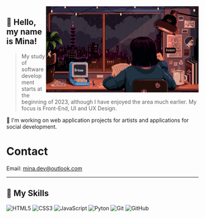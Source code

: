 
<img src="https://raw.githubusercontent.com/HenriqueReimao/Imagens/Master/Pixel-Arte/menina-pc-gato.gif" min-width="400px" max-width="400px" width="400px" align="right">

## 💜 Hello, my name is <strong>Mina</strong>!

>  My study of software development starts at the beginning of 2023, although I have enjoyed the area much earlier. My focus is Front-End, UI and UX Design.

🔭  I'm working on web application projects for artists and applications for social development.

# Contact
Email: mina.dev@outlook.com

---

## 🚀 My Skills

![HTML5](https://img.shields.io/badge/HTML%205-091418?style=for-the-badge&logo=html5&logoColor=E34E26)
![CSS3](https://img.shields.io/badge/CSS3-091418?style=for-the-badge&logo=css3&logoColor=2B9AD1)
![JavaScript](https://img.shields.io/badge/javascript-091418?style=for-the-badge&logo=javascript&logoColor=FFDA3E)
![Pyton](https://img.shields.io/badge/python-091418?style=for-the-badge&logo=python&logoColor=454773)
![Git](https://img.shields.io/badge/Git-091418?style=for-the-badge&logo=git&logoColor=F24E29)
![GitHub](https://img.shields.io/badge/git_hub-091418?style=for-the-badge&logo=github&logoColor=FFFFFA)

